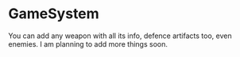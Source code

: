 # GameSystem
You can add any weapon with all its info, defence artifacts too, even enemies.
I am planning to add more things soon.
